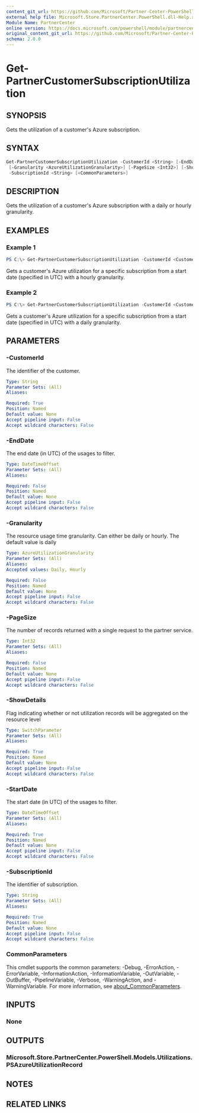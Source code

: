 ```yaml
---
content_git_url: https://github.com/Microsoft/Partner-Center-PowerShell/blob/master/docs/help/Get-PartnerCustomerSubscriptionUtilization.md
external help file: Microsoft.Store.PartnerCenter.PowerShell.dll-Help.xml
Module Name: PartnerCenter
online version: https://docs.microsoft.com/powershell/module/partnercenter/Get-PartnerCustomerSubscriptionUtilization
original_content_git_url: https://github.com/Microsoft/Partner-Center-PowerShell/blob/master/docs/help/Get-PartnerCustomerSubscriptionUtilization.md
schema: 2.0.0
---
```


# Get-PartnerCustomerSubscriptionUtilization

## SYNOPSIS
Gets the utilization of a customer's Azure subscription.

## SYNTAX

```powershell
Get-PartnerCustomerSubscriptionUtilization -CustomerId <String> [-EndDate <DateTimeOffset>]
 [-Granularity <AzureUtilizationGranularity>] [-PageSize <Int32>] [-ShowDetails] -StartDate <DateTimeOffset>
 -SubscriptionId <String> [<CommonParameters>]
```

## DESCRIPTION
Gets the utilization of a customer's Azure subscription with a daily or hourly granularity.

## EXAMPLES

### Example 1

```powershell
PS C:\> Get-PartnerCustomerSubscriptionUtilization -CustomerId <Customer ID> -SubscriptionId <Subscription ID> -StartDate [System.DateTimeOffset]::Now.AddDays(-1) -Granularity Hourly -ShowDetails
```

Gets a customer's Azure utilization for a specific subscription from a start date (specified in UTC) with a hourly granularity.

### Example 2

```powershell
PS C:\> Get-PartnerCustomerSubscriptionUtilization -CustomerId <Customer ID> -SubscriptionId <Subscription ID> -StartDate [System.DateTimeOffset]::Now.AddDays(-1) -EndDate [System.DateTimeOffset]::Now -Granularity Daily -ShowDetails
```

Gets a customer's Azure utilization for a specific subscription from a start date (specified in UTC) with a daily granularity.

## PARAMETERS

### -CustomerId
The identifier of the customer.

```yaml
Type: String
Parameter Sets: (All)
Aliases:

Required: True
Position: Named
Default value: None
Accept pipeline input: False
Accept wildcard characters: False
```

### -EndDate
The end date (in UTC) of the usages to filter.

```yaml
Type: DateTimeOffset
Parameter Sets: (All)
Aliases:

Required: False
Position: Named
Default value: None
Accept pipeline input: False
Accept wildcard characters: False
```

### -Granularity

The resource usage time granularity.
Can either be daily or hourly.
The default value is daily

```yaml
Type: AzureUtilizationGranularity
Parameter Sets: (All)
Aliases:
Accepted values: Daily, Hourly

Required: False
Position: Named
Default value: None
Accept pipeline input: False
Accept wildcard characters: False
```

### -PageSize
The number of records returned with a single request to the partner service.

```yaml
Type: Int32
Parameter Sets: (All)
Aliases:

Required: False
Position: Named
Default value: None
Accept pipeline input: False
Accept wildcard characters: False
```

### -ShowDetails
Flag indicating whether or not utilization records will be aggregated on the resource level

```yaml
Type: SwitchParameter
Parameter Sets: (All)
Aliases:

Required: True
Position: Named
Default value: None
Accept pipeline input: False
Accept wildcard characters: False
```

### -StartDate
The start date (in UTC) of the usages to filter.

```yaml
Type: DateTimeOffset
Parameter Sets: (All)
Aliases:

Required: True
Position: Named
Default value: None
Accept pipeline input: False
Accept wildcard characters: False
```

### -SubscriptionId
The identifier of subscription.

```yaml
Type: String
Parameter Sets: (All)
Aliases:

Required: True
Position: Named
Default value: None
Accept pipeline input: False
Accept wildcard characters: False
```

### CommonParameters
This cmdlet supports the common parameters: -Debug, -ErrorAction, -ErrorVariable, -InformationAction, -InformationVariable, -OutVariable, -OutBuffer, -PipelineVariable, -Verbose, -WarningAction, and -WarningVariable. For more information, see [about_CommonParameters](http://go.microsoft.com/fwlink/?LinkID=113216).

## INPUTS

### None

## OUTPUTS

### Microsoft.Store.PartnerCenter.PowerShell.Models.Utilizations.PSAzureUtilizationRecord

## NOTES

## RELATED LINKS
